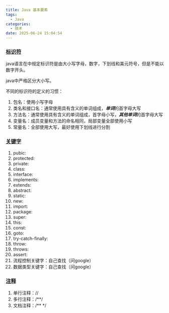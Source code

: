 ```yaml
---
title: Java 基本要素
tags:
  - Java
categories:
  - 技术
date: 2025-06-24 15:04:54
---
```


### [标识符](#1)

java语言在中规定标识符是由大小写字母，数字，下划线和美元符号，但是不能以数字开头。

java中严格区分大小写。

不同的标识符的定义的习惯：

1. 包名：使用小写字母
2. 类名和接口名：通常使用具有含义的单词组成，***单词***的首字母大写
3. 方法名：通常使用具有含义的单词组成，首字母小写，***其他单词***的首字母大写
4. 变量名：成员变量和方法的命名相同，局部变量全部使用小写
5. 常量名：全部使用大写，最好使用下划线进行分割

### [关键字](#2)

1. pubic:
2. protected:
3. private:
4. class:
5. interface:
6. implements:
7. extends:
8. abstract:
9. static:
10. new:
11. import:
12. package:
13. super:
14. this:
15. const:
16. goto:
17. try-catch-finally:
18. throw:
19. throws:
20. assert:
21. 流程控制关键字：自己查找（问google）
22. 数据类型关键字：自己查找（问google）

### [注释](#3)

1. 单行注释：//
2. 多行注释：/\*\*/
3. 文档注释：/\*\* \*/

